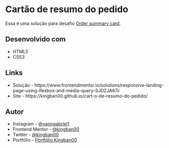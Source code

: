 <h1>Cartão de resumo do pedido</h1>
<p>
  
Essa é uma solução para desafio <a href = "https://www.frontendmentor.io/challenges/order-summary-component-QlPmajDUj" target = "_blank" rel = "external">Order summary card</a>.

<h2>Desenvolvido com</h2>
<ul>
  <li> HTML5
  <li> CSS3
</ul>
<h2>Links</h2>
<ul>
  <li> Solução - https://www.frontendmentor.io/solutions/responsive-landing-page-using-flexbox-and-media-query-SJDZJA67c
  <li> Site    - https://kingban00.github.io/cart-o-de-resumo-do-pedido/
</ul>
<h2>Autor</h2>
<ul>
  <li>Instagram - <a href="https://www.instagram.com/yanngabriel1/" target= "_blank" rel="author">@yanngabriel1</a>
  <li>Frontend Mentor - <a href="https://www.frontendmentor.io/profile/kingban00" target= "_blank" rel= "author">@kingban00</a>
  <li>Twitter - <a href="https://twitter.com/kingban00" target= "_blank" rel= "author">@kingban00</a>
  <li>Portfólio - <a href="https://kingban00.github.io/Portfolio/" target= "_blank" rel= "author">Portfólio Kingban00</a>
</ul>

</p>
